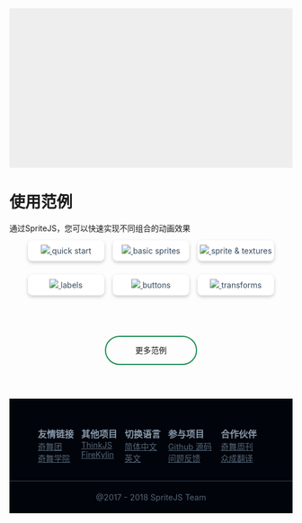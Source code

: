 <style>
  main {
    display: none;
    height: 100%;
  }
  .app-nav,
  button.sidebar-toggle,
  .sidebar {
    display: none;
  }
  section.content {
    padding: 0;
    left: 0;
  }
  article.markdown-section {
    margin: 0;
    padding: 0;
    max-width: 80000px;
  }
  #features {
    width: 100%;
    padding-bottom: 56.25%;
    background: #eee;
  }
  .markdown-section h1 {
    text-align: center;
    margin-top: 40px;
    font-size: 3.5rem;
  }
  .markdown-section .info {
    text-align: center;
    font-size: 1.0rem;
    margin: 20px auto 80px;
  }
  .demos {
    text-align: center;
    display: flex;
    flex-flow: row;
    flex-wrap: wrap;
    justify-content: space-between;
    padding: 0;
    width: 90%;
    margin: auto;
  }
  .demos li {
    width: 30%;
    list-style-type:none;
    margin: 12px auto;
    background: #fff;
    box-shadow: 0 3px 6px 0 rgba(0,0,0,0.20);
    border-radius: 8px;
    overflow: hidden;
  }
  .demos li span {
    display: inline-block;
    padding: 10px 0;
  }
  .demos li a {
    color: #34495e;
  }
  .footer {
    background-color: #01040b;
    color: #89a;
    overflow: hidden;
  }
  .footer .ft-info {
    padding: 50px 0 30px;
    display: table;
    margin: auto;
    width: 80%;
    overflow: hidden;
  }
  .footer dt {
    font-weight: bold;
    font-size: 1.0rem;
  }
  .footer dl {
    display: table-cell;
    text-align: left;
    white-space: nowrap;
  }
  .footer dd {
    margin: 0;
    overflow: hidden;
  }
  .footer a {
    color: #567;
    font-size: 0.9rem;
    display: block;
  }
  .footer .ft-copy {
    padding: 20px 0;
    border-top: 1px solid #345;
    font-size: 0.9rem;
    color: #567;
    text-align: center;
  }
  #more-demos {
    width: 160px;
    height: 48px;
    border: 2px solid #178C4E;
    border-radius: 100px;
    text-align: center;
    line-height: 48px;
    margin: 60px auto;
  }
  #more-demos a {
    text-decoration: none;
  }
  
  article {
    z-index: 99999;
    background: #fff;
  }
</style>

<div class="wrap">
  <div id="features"></div>

  <h1>使用范例</h1>

  <div class="info">通过SpriteJS，您可以快速实现不同组合的动画效果</div>

  <ul class="demos">
    <li>
      <a href="/demo">
        <img src="/res/demos/quick_start.png">
        <span>quick start</span>
      </a>
    </li>
    <li>
      <a href="/demo">
        <img src="/res/demos/basic_sprites.png">
        <span>basic sprites</span>
      </a>
    </li>
    <li>
      <a href="/demo">
        <img src="/res/demos/textures.png">
        <span>sprite &amp; textures</span>
      </a>
    </li>
    <li>
      <a href="/demo">
        <img src="/res/demos/labels.png">
        <span>labels</span>
      </a>
    </li>
    <li>
      <a href="/demo/">
        <img src="/res/demos/buttons.png">
        <span>buttons</span>
      </index>
    </li>
    <li>
      <a href="/demo">
        <img src="/res/demos/transforms.png">
        <span>transforms</span>
      </a>
    </li>
  </ul>

  <div id="more-demos"><a href="/demo">更多范例</a></div>

  <div class="footer">
    <div class="ft-info">
      <dl>
        <dt>友情链接</dt>
        <dd>
          <a href="https://75team.com/">奇舞团</a>
          <a href="http://study.qiyun.360.cn/">奇舞学院</a>
        </dd>
      </dl>
      <dl>
        <dt>其他项目</dt>
        <dd>
          <a href="https://thinkjs.org/">ThinkJS</a>
          <a href="https://github.com/75team/firekylin">FireKylin</a>
        </dd>
      </dl>
      <dl>
        <dt>切换语言</dt>
        <dd>
          <a href="#/zh-cn/index">简体中文</a>
          <a href="#/en/index">英文</a>
        </dd>
      </dl>
      <dl>
        <dt>参与项目</dt>
        <dd>
          <a href="https://github.com/spritejs/spritejs">Github 源码</a>
          <a href="https://github.com/spritejs/spritejs/issues">问题反馈</a>
        </dd>
      </dl>
      <dl>
        <dt>合作伙伴</dt>
        <dd>
          <a href="https://weekly.75team.com/">奇舞周刊</a>
          <a href="http://zcfy.cc">众成翻译</a>
        </dd>
      </dl>
    </div>
    <div class="ft-copy">@2017 - 2018 SpriteJS Team</div>
  </div>
</div>

<script src="/js/coverpage.js"></script>
